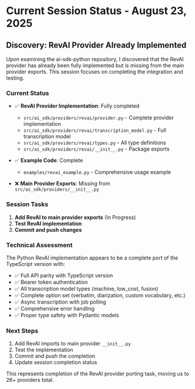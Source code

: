# Current Session Status - August 23, 2025

## Discovery: RevAI Provider Already Implemented

Upon examining the ai-sdk-python repository, I discovered that the RevAI provider has already been fully implemented but is missing from the main provider exports. This session focuses on completing the integration and testing.

### Current Status
- ✅ **RevAI Provider Implementation**: Fully completed
  - `src/ai_sdk/providers/revai/provider.py` - Complete provider implementation
  - `src/ai_sdk/providers/revai/transcription_model.py` - Full transcription model
  - `src/ai_sdk/providers/revai/types.py` - All type definitions
  - `src/ai_sdk/providers/revai/__init__.py` - Package exports
  
- ✅ **Example Code**: Complete
  - `examples/revai_example.py` - Comprehensive usage example
  
- ❌ **Main Provider Exports**: Missing from `src/ai_sdk/providers/__init__.py`

### Session Tasks
1. **Add RevAI to main provider exports** (In Progress)
2. **Test RevAI implementation** 
3. **Commit and push changes**

### Technical Assessment

The Python RevAI implementation appears to be a complete port of the TypeScript version with:

- ✅ Full API parity with TypeScript version
- ✅ Bearer token authentication  
- ✅ All transcription model types (machine, low_cost, fusion)
- ✅ Complete option set (verbatim, diarization, custom vocabulary, etc.)
- ✅ Async transcription with job polling
- ✅ Comprehensive error handling
- ✅ Proper type safety with Pydantic models

### Next Steps
1. Add RevAI imports to main provider `__init__.py`
2. Test the implementation
3. Commit and push the completion
4. Update session completion status

This represents completion of the RevAI provider porting task, moving us to 26+ providers total.